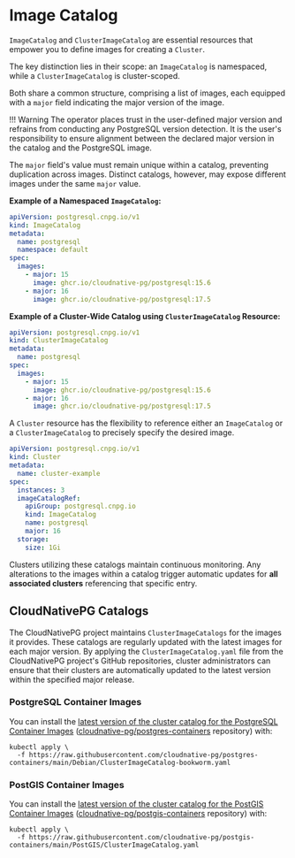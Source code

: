 # Image Catalog
<!-- SPDX-License-Identifier: CC-BY-4.0 -->

`ImageCatalog` and `ClusterImageCatalog` are essential resources that empower
you to define images for creating a `Cluster`.

The key distinction lies in their scope: an `ImageCatalog` is namespaced, while
a `ClusterImageCatalog` is cluster-scoped.

Both share a common structure, comprising a list of images, each equipped with
a `major` field indicating the major version of the image.

!!! Warning
    The operator places trust in the user-defined major version and refrains
    from conducting any PostgreSQL version detection. It is the user's
    responsibility to ensure alignment between the declared major version in
    the catalog and the PostgreSQL image.

The `major` field's value must remain unique within a catalog, preventing
duplication across images. Distinct catalogs, however, may
expose different images under the same `major` value.

**Example of a Namespaced `ImageCatalog`:**

```yaml
apiVersion: postgresql.cnpg.io/v1
kind: ImageCatalog
metadata:
  name: postgresql
  namespace: default
spec:
  images:
    - major: 15
      image: ghcr.io/cloudnative-pg/postgresql:15.6
    - major: 16
      image: ghcr.io/cloudnative-pg/postgresql:17.5
```

**Example of a Cluster-Wide Catalog using `ClusterImageCatalog` Resource:**

```yaml
apiVersion: postgresql.cnpg.io/v1
kind: ClusterImageCatalog
metadata:
  name: postgresql
spec:
  images:
    - major: 15
      image: ghcr.io/cloudnative-pg/postgresql:15.6
    - major: 16
      image: ghcr.io/cloudnative-pg/postgresql:17.5
```

A `Cluster` resource has the flexibility to reference either an `ImageCatalog`
or a `ClusterImageCatalog` to precisely specify the desired image.

```yaml
apiVersion: postgresql.cnpg.io/v1
kind: Cluster
metadata:
  name: cluster-example
spec:
  instances: 3
  imageCatalogRef:
    apiGroup: postgresql.cnpg.io
    kind: ImageCatalog
    name: postgresql
    major: 16
  storage:
    size: 1Gi
```

Clusters utilizing these catalogs maintain continuous monitoring.
Any alterations to the images within a catalog trigger automatic updates for
**all associated clusters** referencing that specific entry.

## CloudNativePG Catalogs

The CloudNativePG project maintains `ClusterImageCatalogs` for the images it
provides. These catalogs are regularly updated with the latest images for each
major version. By applying the `ClusterImageCatalog.yaml` file from the
CloudNativePG project's GitHub repositories, cluster administrators can ensure
that their clusters are automatically updated to the latest version within the
specified major release.

### PostgreSQL Container Images

You can install the
[latest version of the cluster catalog for the PostgreSQL Container Images](https://raw.githubusercontent.com/cloudnative-pg/postgres-containers/main/Debian/ClusterImageCatalog-bookworm.yaml)
([cloudnative-pg/postgres-containers](https://github.com/cloudnative-pg/postgres-containers) repository)
with:

```shell
kubectl apply \
  -f https://raw.githubusercontent.com/cloudnative-pg/postgres-containers/main/Debian/ClusterImageCatalog-bookworm.yaml
```

### PostGIS Container Images

You can install the
[latest version of the cluster catalog for the PostGIS Container Images](https://raw.githubusercontent.com/cloudnative-pg/postgis-containers/main/PostGIS/ClusterImageCatalog.yaml)
([cloudnative-pg/postgis-containers](https://github.com/cloudnative-pg/postgis-containers) repository)
with:

```shell
kubectl apply \
  -f https://raw.githubusercontent.com/cloudnative-pg/postgis-containers/main/PostGIS/ClusterImageCatalog.yaml
```
